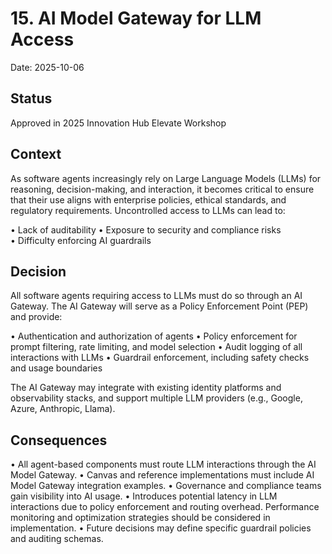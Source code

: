 # 15. AI Model Gateway for LLM Access

Date: 2025-10-06

## Status

Approved in 2025 Innovation Hub Elevate Workshop

## Context

As software agents increasingly rely on Large Language Models (LLMs) for reasoning, decision-making, and interaction, it becomes critical to ensure that their use aligns with enterprise policies, ethical standards, and regulatory requirements. Uncontrolled access to LLMs can lead to:

• Lack of auditability
• Exposure to security and compliance risks  
• Difficulty enforcing AI guardrails

## Decision

All software agents requiring access to LLMs must do so through an AI Gateway. The AI Gateway will serve as a Policy Enforcement Point (PEP) and provide:

• Authentication and authorization of agents
• Policy enforcement for prompt filtering, rate limiting, and model selection
• Audit logging of all interactions with LLMs
• Guardrail enforcement, including safety checks and usage boundaries

The AI Gateway may integrate with existing identity platforms and observability stacks, and support multiple LLM providers (e.g., Google, Azure, Anthropic, Llama).

## Consequences

• All agent-based components must route LLM interactions through the AI Model Gateway.
• Canvas and reference implementations must include AI Model Gateway integration examples.
• Governance and compliance teams gain visibility into AI usage.
• Introduces potential latency in LLM interactions due to policy enforcement and routing overhead. Performance monitoring and optimization strategies should be considered in implementation.
• Future decisions may define specific guardrail policies and auditing schemas.
